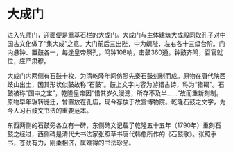 # 大成门

进入先师门，迎面便是重基石栏的大成门。大成门与主体建筑大成殿同取孔子对中国古文化做了“集大成”之意。大门前后三出陛，中为螭陛，左右各十三级台阶。门内悬钟、置鼓各一，每逢皇帝祭孔，鸣钟108响，击鼓360通。钟鼓齐鸣，百官就位，庄严肃穆。

大成门内两侧有石鼓十枚，为清乾隆年间仿照先秦石鼓刻制而成。原物在唐代陕西歧山出土，因其形状似鼓故称“石鼓”。鼓上文字内容为游猎古诗，称为“猎碣”。石鼓被称“国中之宝”，乾隆皇帝因“惜其岁久漫漶，所存不及半……”故而重新刻制。原物早年辗转徙迁，曾置放在孔庙，现今存放于故宫博物院。乾隆石鼓之文字，为今人习石鼓文书法的重要范本。

东西两侧的石鼓旁各立有一碑，东侧碑文记载了乾隆五十五年（1790年）重刻石鼓之经过，西侧碑是清代大书法家张照草书唐代韩愈所作的《石鼓歌》。张照手书，苍劲有力，刚柔相济，属难得的书法珍品。